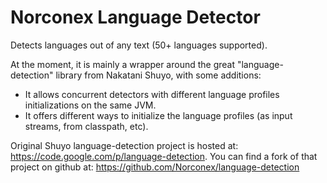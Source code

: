 Norconex Language Detector
==========================

Detects languages out of any text (50+ languages supported).

At the moment, it is mainly a wrapper around the great "language-detection" library from Nakatani Shuyo, with some additions:

* It allows concurrent detectors with different language profiles initializations on the same JVM.  
* It offers different ways to initialize the language profiles (as input streams, from classpath, etc).

Original Shuyo language-detection project is hosted at: https://code.google.com/p/language-detection. 
You can find a fork of that project on github at: https://github.com/Norconex/language-detection
